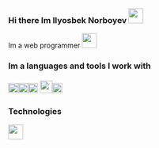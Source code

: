 ### Hi there Im Ilyosbek Norboyev  <img src="https://media3.giphy.com/media/gM5qFksULw54NMWyry/giphy.gif?cid=ecf05e47gmk8n881m8msqwyxze9tzhmvg3ey7zds2lhz2ud9&rid=giphy.gif&ct=s" width="30px"> 
Im a web programmer <img src="https://e7.pngegg.com/pngimages/973/940/png-clipart-laptop-computer-icons-user-programmer-laptop-electronics-computer.png" width="30px">
### Im a languages and tools I work with <br><br> <code><img src="https://www.clipartmax.com/png/middle/202-2022336_html-5-icon-html5.png" width="20px"></code><code><img src="http://cdn.onlinewebfonts.com/svg/img_4048.png" width="20px"></code><code><img src="https://banner2.cleanpng.com/20180920/rvp/kisspng-javascript-node-js-computer-icons-logo-application-prog-nodejs-svg-png-icon-free-download-437-44-5ba3cfbcdba2b6.0741288815374622048996.jpg" width="20px"></code>   <code><img src="https://w7.pngwing.com/pngs/933/768/png-transparent-php-computer-icons-smarty-others-miscellaneous-text-logo.png" width=25px></code><code><img src="https://www.vippng.com/png/detail/227-2270482_laravel-black-icon-laravel-logo-black.png" width=20px></code>

### Technologies 

<code><img src="https://www.pngitem.com/pimgs/m/141-1419071_github-hd-png-download.png" width="30px"></code>
